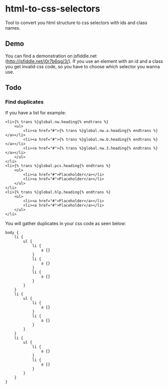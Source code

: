 # html-to-css-selectors
Tool to convert you html structure to css selectors with ids and class names.

## Demo
You can find a demonstration on jsfiddle.net (http://jsfiddle.net/j0r7b6qg/3/). If
you use an element with an id and a class you get invalid css code, so you have
to choose which selector you wanna use.

## Todo
### Find duplicates
If you have a list for example:
```
<li>{% trans %}global.nw.heading{% endtrans %}
    <ul>
        <li><a href="#">{% trans %}global.nw.a.heading{% endtrans %}</a></li>
        <li><a href="#">{% trans %}global.nw.b.heading{% endtrans %}</a></li>
        <li><a href="#">{% trans %}global.nw.3.heading{% endtrans %}</a></li>
    </ul>
</li>
<li>{% trans %}global.pcs.heading{% endtrans %}
    <ul>
        <li><a href="#">Placeholder</a></li>
        <li><a href="#">Placeholder</a></li>
    </ul>
</li>
<li>{% trans %}global.hlp.heading{% endtrans %}
    <ul>
        <li><a href="#">Placeholder</a></li>
        <li><a href="#">Placeholder</a></li>
    </ul>
</li>
```

You will gather duplicates in your css code as seen below:
```
body {
    li {
        ul {
            li {
                a {}
            }
            li {
                a {}
            }
            li {
                a {}
            }
        }
    }
    li {
        ul {
            li {
                a {}
            }
            li {
                a {}
            }
        }
    }
    li {
        ul {
            li {
                a {}
            }
            li {
                a {}
            }
        }
    }
}
```
